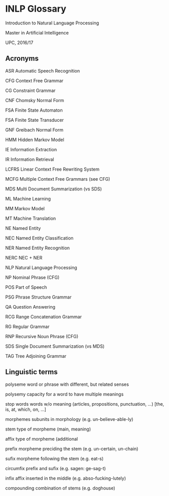 # INLP Glossary

Introduction to Natural Language Processing

Master in Artificial Intelligence

UPC, 2016/17



## Acronyms

ASR		Automatic Speech Recognition

CFG		Context Free Grammar

CG		Constraint Grammar

CNF		Chomsky Normal Form

FSA		Finite State Automaton

FSA		Finite State Transducer

GNF	Greibach Normal Form

HMM	Hidden Markov Model

IE		Information Extraction

IR		Information Retrieval

LCFRS	Linear Context Free Rewriting System

MCFG	Multiple Context Free Grammars (see CFG)

MDS	Multi Document Summarization (vs SDS)

ML		Machine Learning

MM		Markov Model

MT		Machine Translation

NE		Named Entity

NEC		Named Entity Classification

NER		Named Entity Recognition

NERC	NEC + NER

NLP		Natural Language Processing

NP		Nominal Phrase (CFG)

POS		Part of Speech

PSG		Phrase Structure Grammar

QA		Question Answering

RCG	Range Concatenation Grammar

RG		Regular Grammar

RNP	Recursive Noun Phrase (CFG)

SDS		Single Document Summarization (vs MDS)

TAG		Tree Adjoining Grammar



## Linguistic terms

polyseme			word or phrase with different, but related senses

polysemy			capacity for a word to have multiple meanings

stop words			words w/o meaning (articles, propositions, punctuation, …) [the, is, at, which, on, …]

morphemes			subunits in morphology (e.g. un-believe-able-ly)

stem				type of morpheme (main, meaning)

affix				type of morpheme (additional

prefix				morpheme preciding the stem (e.g. un-certain, un-chain)

sufix				morpheme following the stem (e.g. eat-s)

circumfix			prefix and sufix (e.g. sagen: ge-sag-t)

infix				affix inserted in the middle (e.g. abso-fucking-lutely)

compounding		combination of stems (e.g. doghouse)

